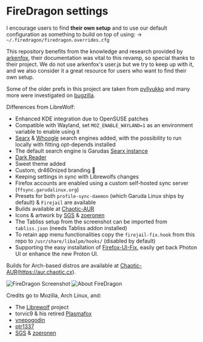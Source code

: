 # FireDragon settings

I encourage users to find **their own setup** and to use our default configuration as something to build on top of using:
-> `~/.firedragon/firedragon.overrides.cfg`

This repository benefits from the knowledge and research provided by [arkenfox](https://github.com/arkenfox), their documentation was vital to this revamp, so special thanks to their project.
We do not use arkenfox's user.js but we try to keep up with it, and we also consider it a great resource for users who want to find their own setup.

Some of the older prefs in this project are taken from [pyllyukko](https://github.com/pyllyukko/user.js/) and many more were investigated on [bugzilla](https://bugzilla.mozilla.org/home).

Differences from LibreWolf:

- Enhanced KDE integration due to OpenSUSE patches
- Compatible with Wayland, set `MOZ_ENABLE_WAYLAND=1` as an environment variable to enable using it
- [Searx](https://searx.garudalinux.org/) & [Whoogle](https://search.garudalinux.org/) search engines added, with the possibility to run locally with fitting opt-depends installed
- The default search engine is Garudas [Searx instance](https://searx.garudalinux.org)
- [Dark Reader](https://addons.mozilla.org/en-US/firefox/addon/darkreader/)
- Sweet theme added
- Custom, dr460nized branding :dragon:
- Keeping settings in sync with Librewolfs changes
- Firefox accounts are enabled using a custom self-hosted sync server (`ffsync.garudalinux.org`)
- Presets for both `profile-sync-daemon` (which Garuda Linux ships by default) & `Firejail` are available
- Builds available at [Chaotic-AUR](https://chaotic.cx)
- Icons & artwork by [SGS](https://gitlab.com/SGSm) & [zoeronen](https://gitlab.com/zoeronen)
- The Tabliss setup from the screenshot can be imported from `tabliss.json` (needs Tabliss addon installed)
- To retain app menu functionalities copy the `firejail-fix.hook` from this repo to `/usr/share/libalpm/hooks/` (disabled by default)
- Supporting the easy installation of [Firefox-UI-Fix](https://github.com/black7375/Firefox-UI-Fix#installation-guide), easily get back Photon UI or enhance the new Proton UI.

Builds for Arch-based distros are available at [Chaotic-AUR](https://aur.chaotic.cx)(https://aur.chaotic.cx).

<img src="https://gitlab.com/dr460nf1r3/dragonwolf-settings/-/raw/master/home.png/" alt="FireDragon Screenshot">
<img src="https://gitlab.com/dr460nf1r3/dragonwolf-settings/-/raw/master/about.png/" alt="About FireDragon" >

Credits go to Mozilla, Arch Linux, and:

- The [Librewolf](https://librewolf-community.gitlab.io/) project
- torvic9 & his retired [Plasmafox](https://github.com/torvic9/plasmafox)
- [vnepogodin](https://aur.archlinux.org/account/vnepogodin)
- [ptr1337](https://aur.archlinux.org/account/ptr1337)
- [SGS](https://gitlab.com/SGSm) & [zoeronen](https://gitlab.com/zoeronen)
